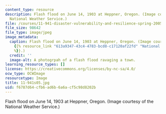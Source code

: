 ```yaml
---
content_type: resource
description: Flash flood on June 14, 1903 at Heppner, Oregon. (Image courtesy of the
  National Weather Service.)
file: /courses/11-941-disaster-vulnerability-and-resilience-spring-2005/f6787d64cfb6ad6b6a6acf5c98d8202b_11-941s05.jpg
file_size: 98642
file_type: image/jpeg
image_metadata:
  caption: Flash flood on June 14, 1903 at Heppner, Oregon. (Image courtesy of the
    {{% resource_link "613a9347-43c4-4783-bcd8-c17120af22fd" "National Weather Service"
    %}}.)
  credit: ''
  image-alt: A photogrpah of a flash flood ravaging a town.
learning_resource_types: []
license: https://creativecommons.org/licenses/by-nc-sa/4.0/
ocw_type: OCWImage
resourcetype: Image
title: 11-941s05.jpg
uid: f6787d64-cfb6-ad6b-6a6a-cf5c98d8202b
---
```

Flash flood on June 14, 1903 at Heppner, Oregon. (Image courtesy of the National Weather Service.)